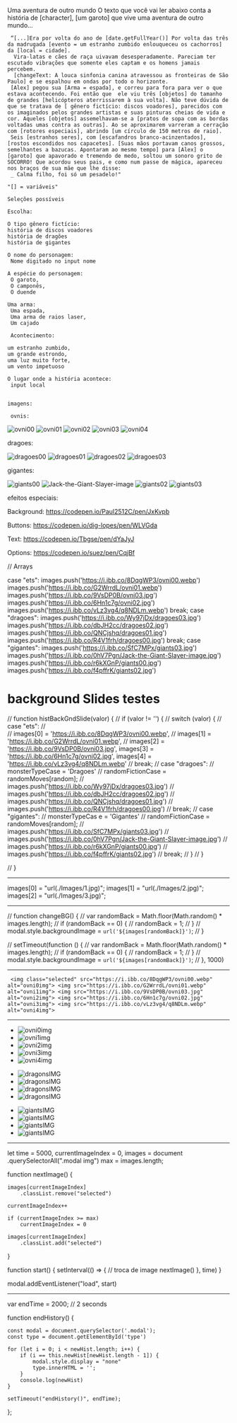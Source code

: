 Uma aventura de outro mundo
     O texto que você vai ler abaixo conta a história de [character], [um garoto] que vive uma aventura de outro mundo...
    
     “[...]Era por volta do ano de [date.getFullYear()] Por volta das três da madrugada [evento = um estranho zumbido enlouqueceu os cachorros] da [local = cidade].
      Vira-latas e cães de raça uivavam desesperadamente. Pareciam ter escutado vibrações que somente eles captam e os homens jamais percebem.
      [changeText: A louca sinfonia canina atravessou as fronteiras de São Paulo] e se espalhou em ondas por todo o horizonte.
     [Alex] pegou sua [Arma = espada], e correu para fora para ver o que estava acontecendo. Foi então que  ele viu três [objetos] do tamanho de grandes [helicópteros aterrissarem à sua volta]. Não teve dúvida de que se tratava de [ gênero fictício: discos voadores], parecidos com os imaginados pelos grandes artistas e suas pinturas cheias de vida e cor. Aqueles [objetos] assemelhavam-se a [pratos de sopa com as bordas voltadas umas contra as outras]. Ao se aproximarem varreram a cerração com [rotores especiais], abrindo [um círculo de 150 metros de raio].
     Seis [estranhos seres], com [escafandros branco-acinzentados], [rostos escondidos nos capacetes]. [Suas mãos portavam canos grossos, semelhantes a bazucas. Apontaram ao mesmo tempo] para [Alex] o [garoto] que apavorado e tremendo de medo, soltou um sonoro grito de SOCORRO! Que acordou seus pais, e como num passe de mágica, apareceu nos braços de sua mãe que lhe disse: 
     _ Calma filho, foi só um pesadelo!"
     
    "[] = variáveis"

    Seleções possíveis

    Escolha:

    O tipo gênero fictício:
    história de discos voadores
    história de dragões
    história de gigantes

    O nome do personagem:
     Nome digitado no input nome
    
    A espécie do personagem:
     O garoto,
     O camponês,
     O duende

    Uma arma:
     Uma espada,
     Uma arma de raios laser,
     Um cajado

     Acontecimento:

    um estranho zumbido,
    um grande estrondo,
    uma luz muito forte,
    um vento impetuoso

    O lugar onde a história acontece:
     input local


    imagens:

     ovnis:

<img src="https://i.ibb.co/8DqgWP3/ovni00.webp" alt="ovni00" border="0">
<img src="https://i.ibb.co/G2WrrdL/ovni01.webp" alt="ovni01" border="0">
<img src="https://i.ibb.co/6Hn1c7g/ovni02.jpg" alt="ovni02" border="0">
<img src="https://i.ibb.co/9VsDP0B/ovni03.jpg" alt="ovni03" border="0">
<img src="https://i.ibb.co/vLz3vg4/q8NDLm.webp" alt="ovni04" border="0">

dragoes: 

<img src="https://i.ibb.co/R4V1frh/dragoes00.jpg" alt="dragoes00" border="0">
<img src="https://i.ibb.co/QNCjshq/dragoes01.jpg" alt="dragoes01" border="0">
<img src="https://i.ibb.co/dbJH2cc/dragoes02.jpg" alt="dragoes02" border="0">
<img src="https://i.ibb.co/Wy97jDx/dragoes03.jpg" alt="dragoes03" border="0">

gigantes:


<img src="https://i.ibb.co/r6kXGnP/giants00.jpg" alt="giants00" border="0">
<img src="https://i.ibb.co/0hV7Pgn/Jack-the-Giant-Slayer-image.jpg" alt="Jack-the-Giant-Slayer-image" border="0">
<img src="https://i.ibb.co/f4pffrK/giants02.jpg" alt="giants02" border="0">
<img src="https://i.ibb.co/SfC7MPx/giants03.jpg" alt="giants03" border="0">

    
     
  efeitos especiais:

  Background:
  https://codepen.io/Paul2512C/pen/JxKvpb

  Buttons: 
  https://codepen.io/dig-lopes/pen/WLVGda

  Text:
  https://codepen.io/Tbgse/pen/dYaJyJ

  Options:
  https://codepen.io/suez/pen/CqjBf


// Arrays

case "ets":
            images.push('https://i.ibb.co/8DqgWP3/ovni00.webp')
            images.push('https://i.ibb.co/G2WrrdL/ovni01.webp')
            images.push('https://i.ibb.co/9VsDP0B/ovni03.jpg')
            images.push('https://i.ibb.co/6Hn1c7g/ovni02.jpg')
            images.push('https://i.ibb.co/vLz3vg4/q8NDLm.webp')
            break;
        case "dragoes":
            images.push('https://i.ibb.co/Wy97jDx/dragoes03.jpg')
            images.push('https://i.ibb.co/dbJH2cc/dragoes02.jpg')
            images.push('https://i.ibb.co/QNCjshq/dragoes01.jpg')
            images.push('https://i.ibb.co/R4V1frh/dragoes00.jpg')
            break;
        case "gigantes":
            images.push('https://i.ibb.co/SfC7MPx/giants03.jpg')
            images.push('https://i.ibb.co/0hV7Pgn/Jack-the-Giant-Slayer-image.jpg')
            images.push('https://i.ibb.co/r6kXGnP/giants00.jpg')
            images.push('https://i.ibb.co/f4pffrK/giants02.jpg')


# background Slides testes

// function histBackGndSlide(valor) {
//     if (valor != '') {
//         switch (valor) {
//             case "ets":
//                 
//                 images[0] = 'https://i.ibb.co/8DqgWP3/ovni00.webp',
//                 images[1] = 'https://i.ibb.co/G2WrrdL/ovni01.webp',
//                 images[2] = 'https://i.ibb.co/9VsDP0B/ovni03.jpg',
                   images[3] = 'https://i.ibb.co/6Hn1c7g/ovni02.jpg',
                   images[4] = 'https://i.ibb.co/vLz3vg4/q8NDLm.webp'
//                 break;
//             case "dragoes":
//                 monsterTypeCase = 'Dragoes'
//                 randomFictionCase = randomMoves[random];
//                 images.push('https://i.ibb.co/Wy97jDx/dragoes03.jpg')
//                 images.push('https://i.ibb.co/dbJH2cc/dragoes02.jpg')
//                 images.push('https://i.ibb.co/QNCjshq/dragoes01.jpg')
//                 images.push('https://i.ibb.co/R4V1frh/dragoes00.jpg')
//                 break;
//             case "gigantes":
//                 monsterTypeCas
e = 'Gigantes'
//                 randomFictionCase = randomMoves[random];
//                 images.push('https://i.ibb.co/SfC7MPx/giants03.jpg')
//                 images.push('https://i.ibb.co/0hV7Pgn/Jack-the-Giant-Slayer-image.jpg')
//                 images.push('https://i.ibb.co/r6kXGnP/giants00.jpg')
//                 images.push('https://i.ibb.co/f4pffrK/giants02.jpg')
//                 break;
//         }
//     }

// }
<hr>


images[0] = "url(./Images/1.jpg)";
images[1] = "url(./Images/2.jpg)";
images[2] = "url(./Images/3.jpg)";


<hr>

// function changeBG() {
//     var randomBack = Math.floor(Math.random() * images.length);
//     if (randomBack == 0) {
//         randomBack = 1;
//     }
//     modal.style.backgroundImage = `url('${images[randomBack]}')`;
// }

// setTimeout(function () {
//     var randomBack = Math.floor(Math.random() * images.length);
//     if (randomBack == 0) {
//         randomBack = 1;
//     }
//     modal.style.backgroundImage = `url('${images[randomBack]}')`;
// }, 1000)


<hr>

` <img class="selected" src="https://i.ibb.co/8DqgWP3/ovni00.webp" alt="ovni0img">
                <img src="https://i.ibb.co/G2WrrdL/ovni01.webp" alt="ovni1img">
                <img src="https://i.ibb.co/9VsDP0B/ovni03.jpg" alt="ovni2img">
                <img src="https://i.ibb.co/6Hn1c7g/ovni02.jpg" alt="ovni3img">
                <img src="https://i.ibb.co/vLz3vg4/q8NDLm.webp" alt="ovni4img">`

<hr>

  <ul id="slider-ets" class="sliders">
            <li class="slider-active"><img src="https://i.ibb.co/8DqgWP3/ovni00.webp" alt="ovni0img"></li>
            <li><img src="https://i.ibb.co/G2WrrdL/ovni01.webp" alt="ovni1img"></li>
            <li><img src="https://i.ibb.co/9VsDP0B/ovni03.jpg" alt="ovni2img"></li>
            <li><img src="https://i.ibb.co/6Hn1c7g/ovni02.jpg" alt="ovni3img"></li>
            <li><img src="https://i.ibb.co/vLz3vg4/q8NDLm.webp" alt="ovni4img"></li>
        </ul>
    </div>
    <div class="modal" id="modalSlider">
        <ul id="slider-dragons" class="sliders">
            <li><img src="https://i.ibb.co/Wy97jDx/dragoes03.jpg" alt="dragonsIMG"></li>
            <li><img src="https://i.ibb.co/dbJH2cc/dragoes02.jpg" alt="dragonsIMG"></li>
            <li><img src="https://i.ibb.co/QNCjshq/dragoes01.jpg" alt="dragonsIMG"></li>
            <li><img src="https://i.ibb.co/R4V1frh/dragoes00.jpg" alt="dragonsIMG"></li>
        </ul>
    </div>
    <div class="modal" id="modalSlider">
        <ul id="slider-giants" class="sliders">
            <li><img src="https://i.ibb.co/SfC7MPx/giants03.jpg" alt="giantsIMG"></li>
            <li><img src="https://i.ibb.co/0hV7Pgn/Jack-the-Giant-Slayer-image.jpg" alt="giantsIMG"></li>
            <li><img src="https://i.ibb.co/r6kXGnP/giants00.jpg" alt="giantsIMG"></li>
            <li><img src="https://i.ibb.co/f4pffrK/giants02.jpg" alt="giantsIMG"></li>
        </ul>

<hr>

let time = 5000,
    currentImageIndex = 0,
    images = document
        .querySelectorAll(".modal img")
max = images.length;

function nextImage() {

    images[currentImageIndex]
        .classList.remove("selected")

    currentImageIndex++

    if (currentImageIndex >= max)
        currentImageIndex = 0

    images[currentImageIndex]
        .classList.add("selected")
}

function start() {
    setInterval(() => {
        // troca de image
        nextImage()
    }, time)
}

modal.addEventListener("load", start)
                
<hr>

var endTime = 2000; // 2 seconds

function endHistory() {

    const modal = document.querySelector('.modal');
    const type = document.getElementById('type')

    for (let i = 0; i < newHist.length; i++) {
        if (i == this.newHist[newHist.length - 1]) {
            modal.style.display = "none"
            type.innerHTML = '';
        }
        console.log(newHist)
    }

    setTimeout("endHistory()", endTime);
};

